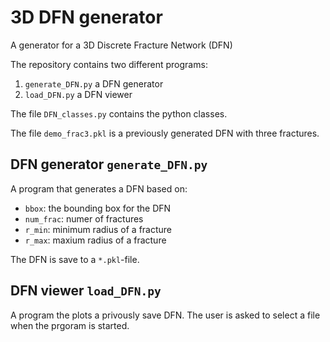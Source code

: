 # 3D DFN generator
A generator for a 3D Discrete Fracture Network (DFN)

The repository contains two different programs:
1. `generate_DFN.py` a DFN generator
2. `load_DFN.py` a DFN viewer

The file `DFN_classes.py` contains the python classes.

The file `demo_frac3.pkl` is a previously generated DFN with three fractures.

## DFN generator `generate_DFN.py`
A program that generates a DFN based on:
- `bbox`: the bounding box for the DFN
- `num_frac`: numer of fractures
- `r_min`: minimum radius of a fracture
- `r_max`: maxium radius of a fracture

The DFN is save to a `*.pkl`-file.

## DFN viewer `load_DFN.py`
A program the plots a privously save DFN. The user is asked to select a file when the prgoram is started.
